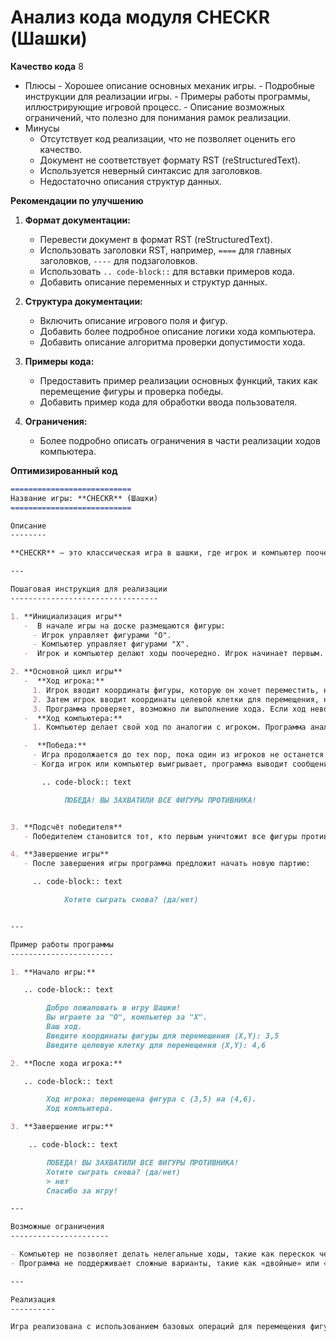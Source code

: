 # Анализ кода модуля CHECKR (Шашки)

**Качество кода**
8
 -  Плюсы
        -  Хорошее описание основных механик игры.
        -  Подробные инструкции для реализации игры.
        -  Примеры работы программы, иллюстрирующие игровой процесс.
        -  Описание возможных ограничений, что полезно для понимания рамок реализации.
 -  Минусы
    -  Отсутствует код реализации, что не позволяет оценить его качество.
    -  Документ не соответствует формату RST (reStructuredText).
    -  Используется неверный синтаксис для заголовков.
    -  Недостаточно описания структур данных.

**Рекомендации по улучшению**

1. **Формат документации:**
   -  Перевести документ в формат RST (reStructuredText).
   -  Использовать заголовки RST, например, `====` для главных заголовков, `----` для подзаголовков.
   -  Использовать `.. code-block::` для вставки примеров кода.
   -  Добавить описание переменных и структур данных.

2. **Структура документации:**
   -  Включить описание игрового поля и фигур.
   -  Добавить более подробное описание логики хода компьютера.
   -  Добавить описание алгоритма проверки допустимости хода.

3. **Примеры кода:**
   -  Предоставить пример реализации основных функций, таких как перемещение фигуры и проверка победы.
   -  Добавить пример кода для обработки ввода пользователя.

4. **Ограничения:**
   -  Более подробно описать ограничения в части реализации ходов компьютера.

**Оптимизированный код**
```markdown
===========================
Название игры: **CHECKR** (Шашки)
===========================

Описание
--------

**CHECKR** — это классическая игра в шашки, где игрок и компьютер поочередно делают ходы. Игрок управляет фигурами, которые обозначены "O", в то время как фигуры компьютера обозначены "X". Игра проходит на стандартной доске 8x8, где фигуры могут двигаться по диагонали. Цель игры — захватить все фигуры противника или заблокировать их так, чтобы они не могли двигаться.

---

Пошаговая инструкция для реализации
---------------------------------

1. **Инициализация игры**
   -  В начале игры на доске размещаются фигуры:
     - Игрок управляет фигурами "O".
     - Компьютер управляет фигурами "X".
   -  Игрок и компьютер делают ходы поочередно. Игрок начинает первым.

2. **Основной цикл игры**
   -  **Ход игрока:**
     1. Игрок вводит координаты фигуры, которую он хочет переместить, например, (3, 5).
     2. Затем игрок вводит координаты целевой клетки для перемещения, например, (4, 6).
     3. Программа проверяет, возможно ли выполнение хода. Если ход невозможен (например, если клетка занята), программа попросит игрока выбрать другой ход.
   -  **Ход компьютера:**
     1. Компьютер делает свой ход по аналогии с игроком. Программа анализирует доску и выбирает оптимальное движение для своей фигуры.

   -  **Победа:**
     - Игра продолжается до тех пор, пока один из игроков не останется без фигур или не заблокирует все фигуры противника.
     - Когда игрок или компьютер выигрывает, программа выводит сообщение о победе:

       .. code-block:: text

            ПОБЕДА! ВЫ ЗАХВАТИЛИ ВСЕ ФИГУРЫ ПРОТИВНИКА!


3. **Подсчёт победителя**
   - Победителем становится тот, кто первым уничтожит все фигуры противника или заблокирует их так, что они не смогут двигаться.

4. **Завершение игры**
   - После завершения игры программа предложит начать новую партию:

     .. code-block:: text

            Хотите сыграть снова? (да/нет)


---

Пример работы программы
-----------------------

1. **Начало игры:**

   .. code-block:: text

        Добро пожаловать в игру Шашки!
        Вы играете за "O", компьютер за "X".
        Ваш ход.
        Введите координаты фигуры для перемещения (X,Y): 3,5
        Введите целевую клетку для перемещения (X,Y): 4,6

2. **После хода игрока:**

   .. code-block:: text

        Ход игрока: перемещена фигура с (3,5) на (4,6).
        Ход компьютера.

3. **Завершение игры:**

    .. code-block:: text

        ПОБЕДА! ВЫ ЗАХВАТИЛИ ВСЕ ФИГУРЫ ПРОТИВНИКА!
        Хотите сыграть снова? (да/нет)
        > нет
        Спасибо за игру!

---

Возможные ограничения
----------------------

- Компьютер не позволяет делать нелегальные ходы, такие как перескок через свою фигуру.
- Программа не поддерживает сложные варианты, такие как «двойные» или «тройные» прыжки, и может потерять фигуру, если игрок попытается выполнить такой ход.

---

Реализация
----------

Игра реализована с использованием базовых операций для перемещения фигур по доске и проверки валидности хода.
```